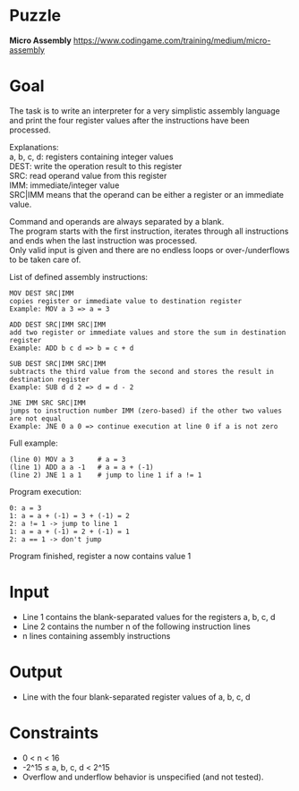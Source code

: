 # Puzzle
**Micro Assembly** https://www.codingame.com/training/medium/micro-assembly

# Goal
The task is to write an interpreter for a very simplistic assembly language and print the four register values after the instructions have been processed.

Explanations:  
a, b, c, d: registers containing integer values  
DEST: write the operation result to this register  
SRC: read operand value from this register  
IMM: immediate/integer value  
SRC|IMM means that the operand can be either a register or an immediate value.  

Command and operands are always separated by a blank.  
The program starts with the first instruction, iterates through all instructions and ends when the last instruction was processed.  
Only valid input is given and there are no endless loops or over-/underflows to be taken care of.  

List of defined assembly instructions:
```
MOV DEST SRC|IMM
copies register or immediate value to destination register
Example: MOV a 3 => a = 3
```
```
ADD DEST SRC|IMM SRC|IMM
add two register or immediate values and store the sum in destination register
Example: ADD b c d => b = c + d
```
```
SUB DEST SRC|IMM SRC|IMM
subtracts the third value from the second and stores the result in destination register
Example: SUB d d 2 => d = d - 2
```
```
JNE IMM SRC SRC|IMM
jumps to instruction number IMM (zero-based) if the other two values are not equal
Example: JNE 0 a 0 => continue execution at line 0 if a is not zero
```

Full example:
```
(line 0) MOV a 3      # a = 3
(line 1) ADD a a -1   # a = a + (-1)
(line 2) JNE 1 a 1    # jump to line 1 if a != 1
```

Program execution:
```
0: a = 3
1: a = a + (-1) = 3 + (-1) = 2
2: a != 1 -> jump to line 1
1: a = a + (-1) = 2 + (-1) = 1
2: a == 1 -> don't jump
```

Program finished, register a now contains value 1

# Input
* Line 1 contains the blank-separated values for the registers a, b, c, d
* Line 2 contains the number n of the following instruction lines
* n lines containing assembly instructions

# Output
* Line with the four blank-separated register values of a, b, c, d

# Constraints
* 0 < n < 16
* -2^15 ≤ a, b, c, d < 2^15
* Overflow and underflow behavior is unspecified (and not tested).
